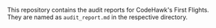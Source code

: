 This repository contains the audit reports for CodeHawk's First Flights. They are named as `audit_report.md` in the respective directory.
